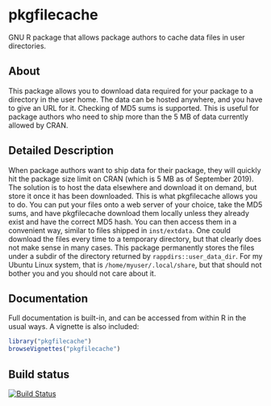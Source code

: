 # pkgfilecache
GNU R package that allows package authors to cache data files in user directories.

## About

This package allows you to download data required for your package to a directory in the user home. The data can be hosted anywhere, and you have to give an URL for it. Checking of MD5 sums is supported. This is useful for package authors who need to ship more than the 5 MB of data currently allowed by CRAN.

## Detailed Description

When package authors want to ship data for their package, they will quickly hit the package size limit on CRAN (which is 5 MB as of September 2019). The solution is to host the data elsewhere and download it on demand, but store it once it has been downloaded. This is what pkgfilecache allows you to do. You can put your files onto a web server of your choice, take the MD5 sums, and have pkgfilecache download them locally unless they already exist and have the correct MD5 hash. You can then access them in a convenient way, similar to files shipped in `inst/extdata`. One could download the files every time to a temporary directory, but that clearly does not make sense in many cases. This package permanently stores the files under a subdir of the directory returned by `rappdirs::user_data_dir`. For my Ubuntu Linux system, that is `/home/myuser/.local/share`, but that should not bother you and you should not care about it.

## Documentation

Full documentation is built-in, and can be accessed from within R in the usual ways. A vignette is also included:

```r
library("pkgfilecache")
browseVignettes("pkgfilecache")
```
 

## Build status

[![Build Status](https://travis-ci.org/dfsp-spirit/pkgfilecache.svg?branch=master)](https://travis-ci.org/dfsp-spirit/pkgfilecache)
